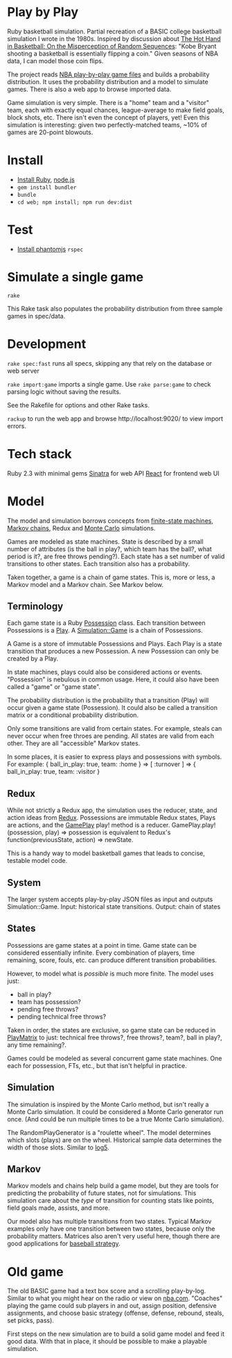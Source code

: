 Play by Play
============
Ruby basketball simulation. Partial recreation of a BASIC college basketball simulation I wrote in the 1980s. Inspired by discussion about
[The Hot Hand in Basketball: On the Misperception of Random Sequences](http://bit.ly/1PkU2Qh):
"Kobe Bryant shooting a basketball is essentially flipping a coin." Given seasons of NBA data, I can model those coin flips.

The project reads [NBA play-by-play game files](/) and builds a probability distribution. It uses the probability distribution and a model to
simulate games. There is also a web app to browse imported data.

Game simulation is very simple. There is a "home" team and a "visitor" team, each with exactly equal chances, league-average to make field
goals, block shots, etc. There isn't even the concept of players, yet! Even this simulation is interesting: given two perfectly-matched
teams, ~10% of games are 20-point blowouts.

Install
=======
 * [Install Ruby](https://www.ruby-lang.org/en/documentation/installation/), [node.js](https://nodejs.org/en/download/)
 * `gem install bundler`
 * `bundle`
 * `cd web; npm install; npm run dev:dist`

Test
====
 * [Install phantomjs](http://phantomjs.org/download.html)
`rspec`

Simulate a single game
======================
`rake`

This Rake task also populates the probability distribution from three sample games in spec/data.

Development
===========
`rake spec:fast` runs all specs, skipping any that rely on the database or web server

`rake import:game` imports a single game. Use `rake parse:game` to check parsing logic without saving the results.

See the Rakefile for options and other Rake tasks.

`rackup` to run the web app and browse http://localhost:9020/ to view import errors.

Tech stack
==========
Ruby 2.3 with minimal gems
[Sinatra](http://www.sinatrarb.com/) for web API
[React](https://facebook.github.io/react/) for frontend web UI

Model
=====
The model and simulation borrows concepts from [finite-state machines](https://en.wikipedia.org/wiki/Finite-state_machine), [Markov chains](https://en.wikipedia.org/wiki/Markov_chain), Redux and [Monte Carlo](https://en.wikipedia.org/wiki/Monte_Carlo_method) simulations.

Games are modeled as state machines. State is described by a small number of attributes (is the ball in play?, which team has the ball?, what period is it?, are free throws pending?). Each state has a set number of valid transitions to other states. Each transition also has a probability.

Taken together, a game is a chain of game states. This is, more or less, a Markov model and a Markov chain. See Markov below.

Terminology
-----------
Each game state is a Ruby [Possession](lib/play_by_play/model/possession.rb) class. Each transition between Possessions is a [Play](lib/play_by_play/model/play.rb). A [Simulation::Game](lib/play_by_play/simulation/game.rb) is a chain of Possessions.

A Game is a store of immutable Possessions and Plays. Each Play is a state transition that produces a new Possession. A new Possession can only be created by a Play.

In state machines, plays could also be considered actions or events. "Possession" is  nebulous in common usage. Here, it could also have been called a "game" or "game state".

The probability distribution is the probability that a transition (Play) will occur given a game state (Possession). It could also be called a transition matrix or a conditional probability distribution.

Only some transitions are valid from certain states. For example, steals can never occur when free throes are pending. All states are valid from each other. They are all "accessible" Markov states.

In some places, it is easier to express plays and possessions with symbols. For example: { ball_in_play: true, team: :home } => [ :turnover ] => { ball_in_play: true, team: :visitor }

Redux
-----
While not strictly a Redux app, the simulation uses the reducer, state, and action ideas from [Redux](http://redux.js.org/docs/basics/Reducers.html). Possessions are immutable Redux states, Plays are actions, and the [GamePlay](lib/play_by_play/model/game_play.rb) play! method is a reducer. GamePlay.play!(possession, play) => possession is equivalent to Redux's function(previousState, action) => newState.

This is a handy way to model basketball games that leads to concise, testable model code.

System
------

The larger system accepts play-by-play JSON files as input and outputs Simulation::Game.
Input: historical state transitions. Output: chain of states

States
------
Possessions are game states at a point in time. Game state can be considered essentially infinite. Every combination of players, time remaining, score, fouls, etc. can produce different transition probabilities.

However, to model what is _possible_ is much more finite. The model uses just:
 * ball in play?
 * team has possession?
 * pending free throws?
 * pending technical free throws?

Taken in order, the states are exclusive, so game state can be reduced in [PlayMatrix](lib/play_by_play/model/play_matrix.rb) to just: technical free throws?, free throws?, team?, ball in play?, any time remaining?.

Games could be modeled as several concurrent game state machines. One each for possession, FTs, etc., but that isn't helpful in practice.

Simulation
----------
The simulation is inspired by the Monte Carlo method, but isn't really a Monte Carlo simulation. It could be considered a Monte Carlo generator run once. (And could be run multiple times to be a true Monte Carlo simulation).

The RandomPlayGenerator is a "roulette wheel". The model determines which slots (plays) are on the wheel. Historical sample data determines the width of those slots. Similar to [log5](https://web.archive.org/web/20140123014747/http://www.chancesis.com/2010/10/03/the-origins-of-log5).

Markov
------
Markov models and chains help build a game model, but they are tools for predicting the probability of future states, not for simulations. This simulation care about the *type* of transition for counting stats like points, field goals made, assists, and more.

Our model also has multiple transitions from two states. Typical Markov examples only have one transition between two states, because only the probability matters. Matrices also aren't very useful here, though there are good applications for [baseball strategy](http://www.pankin.com/markov/theory.htm).

Old game
========
The old BASIC game had a text box score and a scrolling play-by-log. Similar to what you might hear on the radio or view on [nba.com](http://stats.nba.com/game/#!/20160108/playbyplay/#qtr1). "Coaches" playing the game could sub players in and out, assign position, defensive assignments, and choose basic strategy (offense, defense, rebound, steals, set picks, pass).

First steps on the new simulation are to build a solid game model and feed it good data. With that in place, it should be possible to make a playable simulation.
